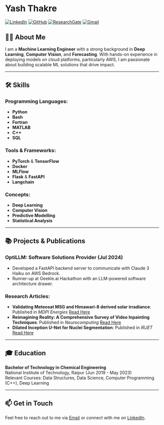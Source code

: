 # Yash Thakre

[![LinkedIn](https://img.shields.io/badge/LinkedIn-Profile-blue)](https://www.linkedin.com/in/yash-thakre-28ab91265)
[![GitHub](https://img.shields.io/badge/GitHub-Profile-black)](https://github.com/yash9904)
[![ResearchGate](https://img.shields.io/badge/ResearchGate-Papers-green)](https://www.researchgate.net/profile/Yash_Thakre)
[![Gmail](https://img.shields.io/badge/Email-yashthakre839@gmail.com-red)](mailto:yashthakre839@gmail.com)

## 👨‍💻 About Me

I am a **Machine Learning Engineer** with a strong background in **Deep Learning**, **Computer Vision**, and **Forecasting**. With hands-on experience in deploying models on cloud platforms, particularly AWS, I am passionate about building scalable ML solutions that drive impact.

---

## 🛠️ Skills

### Programming Languages:
- **Python**
- **Bash**
- **Fortran**
- **MATLAB**
- **C++**
- **SQL**

### Tools & Frameworks:
- **PyTorch** & **TensorFlow**
- **Docker**
- **MLFlow**
- **Flask** & **FastAPI**
- **Langchain**

### Concepts:
- **Deep Learning**
- **Computer Vision**
- **Predictive Modelling**
- **Statistical Analysis**

---

## 📚 Projects & Publications

### OptiLLM: Software Solutions Provider (Jul 2024)
- Developed a FastAPI backend server to communicate with Claude 3 Haiku on AWS Bedrock.
- Runner-up at Geekle.ai Hackathon with an LLM-powered software architecture drawer.

### Research Articles:
- **Validating Meteosat MSG and Himawari-8 derived solar irradiance**: Published in *MDPI Energies* [Read Here](https://doi.org/10.3390/en17122913)
- **Reimagining Reality: A Comprehensive Survey of Video Inpainting Techniques**: Published in *Neurocomputing* [Read Here](https://arxiv.org/abs/2401.17883)
- **Dilated Inception U-Net for Nuclei Segmentation**: Published in *IRJET* [Read Here](https://www.irjet.net/archives/V9/i10/IRJET-V9I10135.pdf)

---

## 🎓 Education

**Bachelor of Technology in Chemical Engineering**  
National Institute of Technology, Raipur (Jun 2019 - May 2023)  
Relevant Courses: Data Structures, Data Science, Computer Programming (C++), Deep Learning

---

## 📫 Get in Touch

Feel free to reach out to me via [Email](mailto:yashthakre839@gmail.com) or connect with me on [LinkedIn](https://www.linkedin.com/in/yash-thakre-28ab91265).
